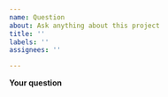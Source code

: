 ```yaml
---
name: Question
about: Ask anything about this project
title: ''
labels: ''
assignees: ''

---
```


**Your question**
